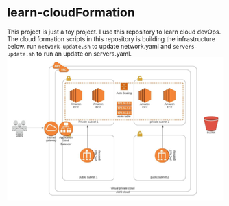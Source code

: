 # learn-cloudFormation
This project is just a toy project. I use this repository to learn cloud devOps. The cloud formation scripts in this repository is building the infrastructure below.
run `network-update.sh` to update network.yaml and `servers-update.sh` to run an update on servers.yaml.
![Infrastructure Diagram](images/udagram.jpeg)
